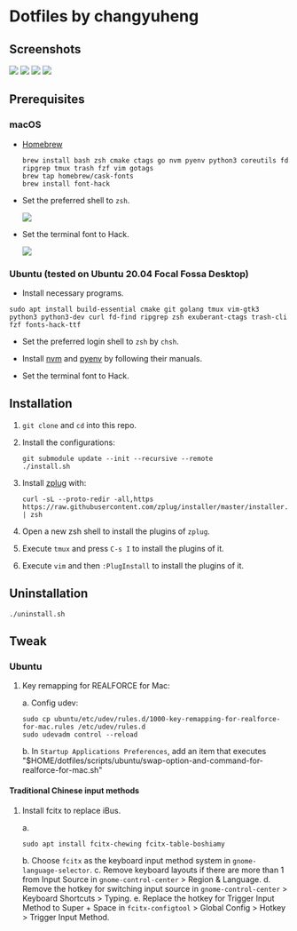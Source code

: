 # Dotfiles by changyuheng

## Screenshots

![](screenshots/git.png)
![](screenshots/root.png)
![](screenshots/vim-ctrl-p.png)
![](screenshots/vim.png)

## Prerequisites

### macOS

- [Homebrew](http://brew.sh/)

    ```
    brew install bash zsh cmake ctags go nvm pyenv python3 coreutils fd ripgrep tmux trash fzf vim gotags
    brew tap homebrew/cask-fonts
    brew install font-hack
    ```

- Set the preferred shell to `zsh`.

    ![](screenshots/macos-terminal-default-shell.png)

- Set the terminal font to Hack.

    ![](screenshots/macos-terminal-font.png)

### Ubuntu (tested on Ubuntu 20.04 Focal Fossa Desktop)

- Install necessary programs.

```
sudo apt install build-essential cmake git golang tmux vim-gtk3 python3 python3-dev curl fd-find ripgrep zsh exuberant-ctags trash-cli fzf fonts-hack-ttf
```

- Set the preferred login shell to `zsh` by `chsh`.

- Install [nvm](https://github.com/creationix/nvm) and [pyenv](https://github.com/pyenv/pyenv) by following their manuals.

- Set the terminal font to Hack.

## Installation

1. `git clone` and `cd` into this repo.

2. Install the configurations:
    ```
    git submodule update --init --recursive --remote
    ./install.sh
    ```

3. Install [zplug](https://github.com/zplug/zplug) with:

    ```
    curl -sL --proto-redir -all,https https://raw.githubusercontent.com/zplug/installer/master/installer.zsh | zsh
    ```

4. Open a new zsh shell to install the plugins of `zplug`.

5. Execute `tmux` and press `C-s I` to install the plugins of it.

6. Execute `vim` and then `:PlugInstall` to install the plugins of it.

## Uninstallation

```
./uninstall.sh
```

## Tweak

### Ubuntu

1. Key remapping for REALFORCE for Mac:

    a. Config udev:
    ```
    sudo cp ubuntu/etc/udev/rules.d/1000-key-remapping-for-realforce-for-mac.rules /etc/udev/rules.d
    sudo udevadm control --reload
    ```
    b. In `Startup Applications Preferences`, add an item that executes "$HOME/dotfiles/scripts/ubuntu/swap-option-and-command-for-realforce-for-mac.sh"

#### Traditional Chinese input methods

1. Install fcitx to replace iBus.

    a.
    ```
    sudo apt install fcitx-chewing fcitx-table-boshiamy
    ```
    b. Choose `fcitx` as the keyboard input method system in `gnome-language-selector`.
    c. Remove keyboard layouts if there are more than 1 from Input Source in `gnome-control-center` > Region & Language.
    d. Remove the hotkey for switching input source in `gnome-control-center` > Keyboard Shortcuts > Typing.
    e. Replace the hotkey for Trigger Input Method to Super + Space in `fcitx-configtool` > Global Config > Hotkey > Trigger Input Method.
